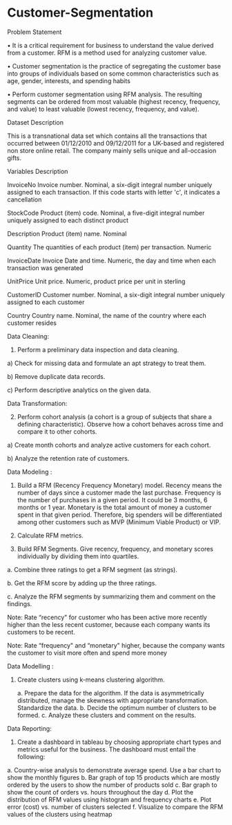 # Customer-Segmentation

Problem Statement

•	It is a critical requirement for business to understand the value derived from a customer. RFM is a method used for analyzing customer value.

•	Customer segmentation is the practice of segregating the customer base into groups of individuals based on some common characteristics such as age, gender, interests, and spending habits

•	Perform customer segmentation using RFM analysis. The resulting segments can be ordered from most valuable (highest recency, frequency, and value) to least valuable (lowest recency, frequency, and value).

Dataset Description

This is a transnational data set which contains all the transactions that occurred between 01/12/2010 and 09/12/2011 for a UK-based and registered non store online retail. The company mainly sells unique and all-occasion gifts.

Variables	Description

InvoiceNo	Invoice number. Nominal, a six-digit integral number uniquely assigned to each transaction. If this code starts with letter 'c', it indicates a cancellation

StockCode	Product (item) code. Nominal, a five-digit integral number uniquely assigned to each distinct product

Description	Product (item) name. Nominal

Quantity	The quantities of each product (item) per transaction. Numeric

InvoiceDate	Invoice Date and time. Numeric, the day and time when each transaction was generated

UnitPrice	Unit price. Numeric, product price per unit in sterling

CustomerID	Customer number. Nominal, a six-digit integral number uniquely assigned to each customer

Country	Country name. Nominal, the name of the country where each customer resides

Data Cleaning:

1. Perform a preliminary data inspection and data cleaning.

  a)	Check for missing data and formulate an apt strategy to treat them.

  b)	Remove duplicate data records.

  c)	Perform descriptive analytics on the given data.

Data Transformation:

2. Perform cohort analysis (a cohort is a group of subjects that share a defining characteristic). Observe how a cohort behaves across time and compare it to other cohorts.

  a)	Create month cohorts and analyze active customers for each cohort.

  b)	Analyze the retention rate of customers.

Data Modeling :

1. Build a RFM (Recency Frequency Monetary) model. Recency means the number of days since a customer made the last purchase. Frequency is the number of purchases in a given period. It could be 3 months, 6 months or 1 year. Monetary is the total amount of money a customer spent in that given period. Therefore, big spenders will be differentiated among other customers such as MVP (Minimum Viable Product) or VIP.

2. Calculate RFM metrics.

3. Build RFM Segments. Give recency, frequency, and monetary scores individually by dividing them into quartiles.

  a.	Combine three ratings to get a RFM segment (as strings).

  b.	Get the RFM score by adding up the three ratings.

  c.	Analyze the RFM segments by summarizing them and comment on the findings.

Note: Rate “recency" for customer who has been active more recently higher than the less recent customer, because each company wants its customers to be recent.

Note: Rate “frequency" and “monetary" higher, because the company wants the customer to visit more often and spend more money

Data Modelling :

1. Create clusters using k-means clustering algorithm.

    a.	Prepare the data for the algorithm. If the data is asymmetrically distributed, manage the skewness with appropriate transformation. Standardize the         data.
    b.	Decide the optimum number of clusters to be formed.
    c.	Analyze these clusters and comment on the results.

Data Reporting:

1. Create a dashboard in tableau by choosing appropriate chart types and metrics useful for the business. The dashboard must entail the following:

  a.	Country-wise analysis to demonstrate average spend. Use a bar chart to show the monthly figures
  b.	Bar graph of top 15 products which are mostly ordered by the users to show the number of products sold
  c.	Bar graph to show the count of orders vs. hours throughout the day
  d.	Plot the distribution of RFM values using histogram and frequency charts
  e.	Plot error (cost) vs. number of clusters selected
  f.	Visualize to compare the RFM values of the clusters using heatmap
